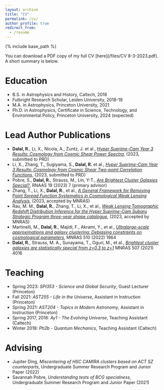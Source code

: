 ```yaml
---
layout: archive
title: "CV"
permalink: /cv/
author_profile: true
redirect_from:
  - /resume
---
```


{% include base_path %}

You can download a PDF copy of my full CV [here](/files/CV 8-3-2023.pdf). A short summary is below. 

Education
======
* B.S. in Astrophysics and History, Caltech, 2018
* Fulbright Research Scholar, Leiden University, 2018-19
* M.A. in Astrophysics, Princeton University, 2021
* Ph.D. in Astrophysics, Certificate in Science, Technology, and Environmental Policy, Princeton University, 2024 (expected)

Lead Author Publications
======
* __Dalal, R.__, Li, X., Nicola, A., Zuntz, J. et al., [_Hyper Suprime-Cam Year 3 Results: Cosmology from Cosmic Shear Power Spectra_](https://arxiv.org/abs/2304.00701), (2023, submitted to PRD)
* Li, X., Zhang, T., Sugiyama, S., __Dalal, R.__ et al., [_Hyper Suprime-Cam Year 3 Results: Cosmology from Cosmic Shear Two-point Correlation Functions_](https://arxiv.org/abs/2304.00702), (2023, submitted to PRD)
* Pobre, S., __Dalal, R.__, Strauss, M., Lin, Y-T., [_Are Brightest Cluster Galaxies Special?_](https://iopscience.iop.org/article/10.3847/2515-5172/acb9e1), RNAAS 19 (2023) 7 (primary advisor)
* Zhang, T., Li, X., __Dalal, R.__, et al., [_A General Framework for Removing Point Spread Function Systematics in Cosmological Weak Lensing Analysis_](https://doi.org/10.1093/mnras/stad1801), (2023, accepted by MNRAS)
* Rau, M. M., __Dalal, R.__, Zhang, T., Li, X., et al., [_Weak Lensing Tomographic Redshift Distribution Inference for the Hyper Suprime-Cam Subaru Strategic Program three-year shape catalogue_](https://doi.org/10.1093/mnras/stad1962), (2023, accepted by MNRAS)
* Martinelli, M., __Dalal, R.__, Majidi, F., Akrami, Y., et al., [_Ultralarge-scale approximations and galaxy clustering: Debiasing constraints on cosmological parameters_](https://academic.oup.com/mnras/article/510/2/1964/6460492), MNRAS 510 (2022) 1964
* __Dalal, R.__, Strauss, M. A., Sunayama, T., Oguri, M., et al., [_Brightest cluster galaxies are statistically special from z=0.3 to z=1_](https://academic.oup.com/mnras/article/507/3/4016/6353535) MNRAS 507 (2021) 4016
  
Teaching
======
* Spring 2023: _SPI353 - Science and Global Security_, Guest Lecturer (Princeton)
* Fall 2021: _AST255 - Life in the Universe_, Assistant in Instruction (Princeton)
* Spring 2021: _AST204 - Topics in Modern Astronomy_, Assistant in Instruction (Princeton)
* Spring 2017, 2018: _Ay1 - The Evolving Universe_, Teaching Assistant (Caltech)
* Winter 2018: _Ph2b - Quantum Mechanics_, Teaching Assistant (Caltech)

Advising
======
* Jupiter Ding, _Miscentering of HSC CAMIRA clusters based on ACT SZ counterparts_, Undergraduate Summer Research Program and Junior Paper (2022)
* Savannah Pobre, _Understanding tests of BCG specialness_, Undergraduate Summer Research Program and Junior Paper (2021)
